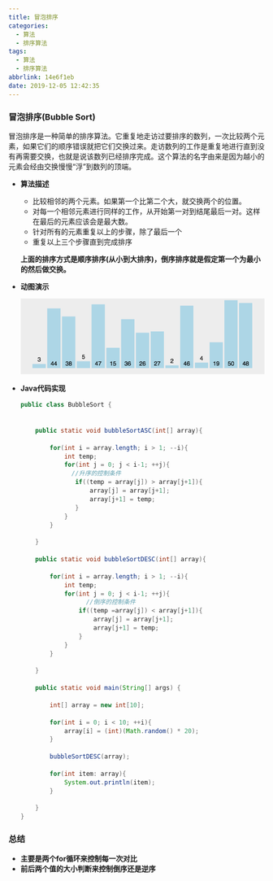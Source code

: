 ```yaml
---
title: 冒泡排序
categories:
  - 算法
  - 排序算法
tags:
  - 算法
  - 排序算法
abbrlink: 14e6f1eb
date: 2019-12-05 12:42:35
---
```

### 冒泡排序(Bubble Sort)

冒泡排序是一种简单的排序算法。它重复地走访过要排序的数列，一次比较两个元素，如果它们的顺序错误就把它们交换过来。走访数列的工作是重复地进行直到没有再需要交换，也就是说该数列已经排序完成。这个算法的名字由来是因为越小的元素会经由交换慢慢“浮”到数列的顶端。 

- **算法描述**

  - 比较相邻的两个元素。如果第一个比第二个大，就交换两个的位置。
  - 对每一个相邻元素进行同样的工作，从开始第一对到结尾最后一对。这样在最后的元素应该会是最大数。
  - 针对所有的元素重复以上的步骤，除了最后一个
  - 重复以上三个步骤直到完成排序

  **上面的排序方式是顺序排序(从小到大排序)，倒序排序就是假定第一个为最小的然后做交换。**

- **动图演示**

  ![图解](https://github.com/mxsm/document/blob/master/image/arithmetic/sort/%E5%86%92%E6%B3%A1%E6%8E%92%E5%BA%8F%E5%8A%A8%E5%9B%BE%E6%BC%94%E7%A4%BA.gif?raw=true)

- **Java代码实现**

  ```java
  public class BubbleSort {
  
  
      public static void bubbleSortASC(int[] array){
  
          for(int i = array.length; i > 1; --i){
              int temp;
              for(int j = 0; j < i-1; ++j){
                //升序的控制条件
                 if((temp = array[j]) > array[j+1]){
                     array[j] = array[j+1];
                     array[j+1] = temp;
                 }
              }
          }
  
      }
  
      public static void bubbleSortDESC(int[] array){
  
          for(int i = array.length; i > 1; --i){
              int temp;
              for(int j = 0; j < i-1; ++j){
                	//倒序的控制条件
                  if((temp =array[j]) < array[j+1]){
                      array[j] = array[j+1];
                      array[j+1] = temp;
                  }
              }
          }
  
      }
  
      public static void main(String[] args) {
  
          int[] array = new int[10];
  
          for(int i = 0; i < 10; ++i){
              array[i] = (int)(Math.random() * 20);
          }
  
          bubbleSortDESC(array);
  
          for(int item: array){
              System.out.println(item);
          }
  
      }
  }
  ```

### 总结

- **主要是两个for循环来控制每一次对比**
- **前后两个值的大小判断来控制倒序还是逆序**